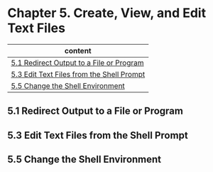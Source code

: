 # Chapter 5. Create, View, and Edit Text Files

| content |
| --- |
| [5.1 Redirect Output to a File or Program](#5.1) |
| [5.3 Edit Text Files from the Shell Prompt](#5.3) |
| [5.5 Change the Shell Environment](#5.5) |


<a name="5.1"></a>
## 5.1 Redirect Output to a File or Program



<a name="5.3"></a>
## 5.3 Edit Text Files from the Shell Prompt



<a name="5.5"></a>
## 5.5 Change the Shell Environment


